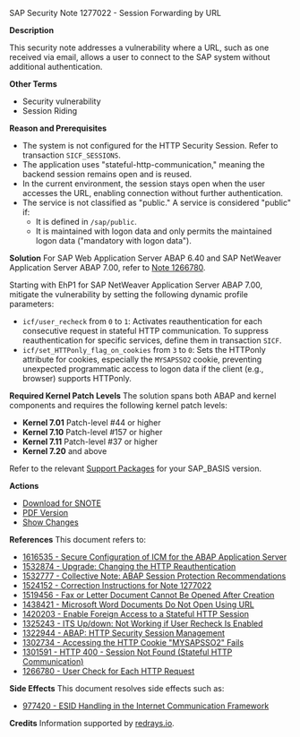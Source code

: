 SAP Security Note 1277022 - Session Forwarding by URL

**Description**

This security note addresses a vulnerability where a URL, such as one received via email, allows a user to connect to the SAP system without additional authentication.

**Other Terms**
- Security vulnerability
- Session Riding

**Reason and Prerequisites**
- The system is not configured for the HTTP Security Session. Refer to transaction `SICF_SESSIONS`.
- The application uses "stateful-http-communication," meaning the backend session remains open and is reused.
- In the current environment, the session stays open when the user accesses the URL, enabling connection without further authentication.
- The service is not classified as "public." A service is considered "public" if:
  - It is defined in `/sap/public`.
  - It is maintained with logon data and only permits the maintained logon data ("mandatory with logon data").

**Solution**
For SAP Web Application Server ABAP 6.40 and SAP NetWeaver Application Server ABAP 7.00, refer to [Note 1266780](https://me.sap.com/notes/1266780).

Starting with EhP1 for SAP NetWeaver Application Server ABAP 7.00, mitigate the vulnerability by setting the following dynamic profile parameters:

- `icf/user_recheck` from `0` to `1`: Activates reauthentication for each consecutive request in stateful HTTP communication. To suppress reauthentication for specific services, define them in transaction `SICF`.
- `icf/set_HTTPonly_flag_on_cookies` from `3` to `0`: Sets the HTTPonly attribute for cookies, especially the `MYSAPSSO2` cookie, preventing unexpected programmatic access to logon data if the client (e.g., browser) supports HTTPonly.

**Required Kernel Patch Levels**
The solution spans both ABAP and kernel components and requires the following kernel patch levels:

- **Kernel 7.01** Patch-level #44 or higher
- **Kernel 7.10** Patch-level #157 or higher
- **Kernel 7.11** Patch-level #37 or higher
- **Kernel 7.20** and above

Refer to the relevant [Support Packages](https://me.sap.com/supportpackage/SAPKB70105) for your SAP_BASIS version.

**Actions**
- [Download for SNOTE](https://notesdownloads.sap.com/note/0040000016673272017)
- [PDF Version](https://me.sap.com/userapps.support.sap.com/sap/support/sfm/notes/print/0001277022?language=en-US&token=0F864D7E38A6C6A54C1A4E5BF0CEE053)
- [Show Changes](https://me.sap.com/notesLatestChanges/0001277022/E/diff)

**References**
This document refers to:

- [1616535 - Secure Configuration of ICM for the ABAP Application Server](https://me.sap.com/notes/1616535)
- [1532874 - Upgrade: Changing the HTTP Reauthentication](https://me.sap.com/notes/1532874)
- [1532777 - Collective Note: ABAP Session Protection Recommendations](https://me.sap.com/notes/1532777)
- [1524152 - Correction Instructions for Note 1277022](https://me.sap.com/notes/1524152)
- [1519456 - Fax or Letter Document Cannot Be Opened After Creation](https://me.sap.com/notes/1519456)
- [1438421 - Microsoft Word Documents Do Not Open Using URL](https://me.sap.com/notes/1438421)
- [1420203 - Enable Foreign Access to a Stateful HTTP Session](https://me.sap.com/notes/1420203)
- [1325243 - ITS Up/down: Not Working if User Recheck Is Enabled](https://me.sap.com/notes/1325243)
- [1322944 - ABAP: HTTP Security Session Management](https://me.sap.com/notes/1322944)
- [1302734 - Accessing the HTTP Cookie "MYSAPSSO2" Fails](https://me.sap.com/notes/1302734)
- [1301591 - HTTP 400 - Session Not Found (Stateful HTTP Communication)](https://me.sap.com/notes/1301591)
- [1266780 - User Check for Each HTTP Request](https://me.sap.com/notes/1266780)

**Side Effects**
This document resolves side effects such as:

- [977420 - ESID Handling in the Internet Communication Framework](https://me.sap.com/notes/0000977420)

**Credits**
Information supported by [redrays.io](https://redrays.io).